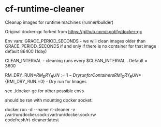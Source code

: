# cf-runtime-cleaner
Cleanup images for runtime machines (runner/builder)

Original docker-gc forked from https://github.com/spotify/docker-gc

Env vars:
GRACE_PERIOD_SECONDS - we will clean images older than GRACE_PERIOD_SECONDS 
                       if and only if there is no container for that image
                       default 86400 (1day)

CLEAN_INTERVAL - cleaning runs every $CLEAN_INTERVAL . Default = 3600

RM_DRY_RUN=${RM_DRY_RUN:=1} - Dry run for Containers
RMI_DRY_RUN=${RMI_DRY_RUN:=0} - Dry run for Images

see ./docker-gc for other possible envs

should be ran with mounting docker socket:

docker run -d --name rt-cleaner -v /var/run/docker.sock:/var/run/docker.sock:rw \
    codefresh/rt-cleaner:latest
    
